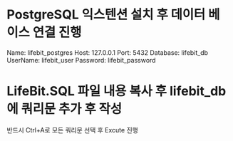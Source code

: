 # PostgreSQL 익스텐션 설치 후 데이터 베이스 연결 진행

Name: lifebit_postgres
Host: 127.0.0.1
Port: 5432
Database: lifebit_db
UserName: lifebit_user
Password: lifebit_password

# LifeBit.SQL 파일 내용 복사 후 lifebit_db에 쿼리문 추가 후 작성

반드시 Ctrl+A로 모든 쿼리문 선택 후 Excute 진행
